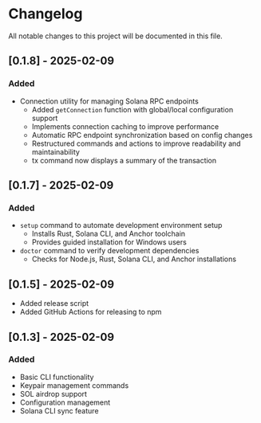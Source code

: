 # Changelog

All notable changes to this project will be documented in this file.

## [0.1.8] - 2025-02-09

### Added

- Connection utility for managing Solana RPC endpoints
  - Added `getConnection` function with global/local configuration support
  - Implements connection caching to improve performance
  - Automatic RPC endpoint synchronization based on config changes
  - Restructured commands and actions to improve readability and maintainability
  - tx command now displays a summary of the transaction

## [0.1.7] - 2025-02-09

### Added

- `setup` command to automate development environment setup
  - Installs Rust, Solana CLI, and Anchor toolchain
  - Provides guided installation for Windows users
- `doctor` command to verify development dependencies
  - Checks for Node.js, Rust, Solana CLI, and Anchor installations

## [0.1.5] - 2025-02-09

- Added release script
- Added GitHub Actions for releasing to npm

## [0.1.3] - 2025-02-09

### Added

- Basic CLI functionality
- Keypair management commands
- SOL airdrop support
- Configuration management
- Solana CLI sync feature
